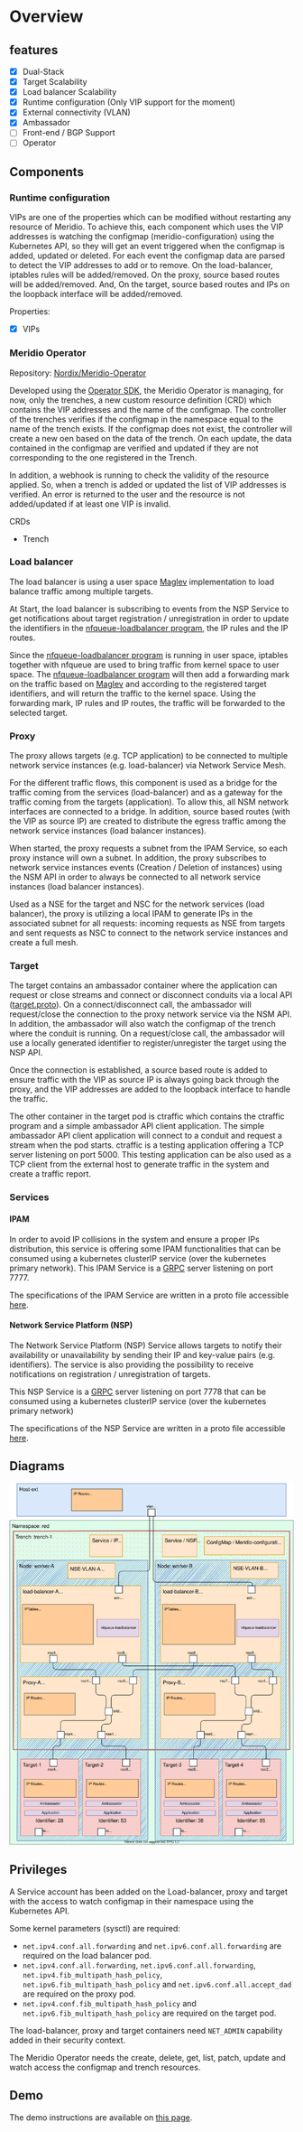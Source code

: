 # Overview

## features

- [X] Dual-Stack
- [X] Target Scalability
- [X] Load balancer Scalability
- [X] Runtime configuration (Only VIP support for the moment)
- [X] External connectivity (VLAN)
- [X] Ambassador
- [ ] Front-end / BGP Support
- [ ] Operator

## Components

### Runtime configuration

VIPs are one of the properties which can be modified without restarting any resource of Meridio. To achieve this, each component which uses the VIP addresses is watching the configmap (meridio-configuration) using the Kubernetes API, so they will get an event triggered when the configmap is added, updated or deleted. For each event the configmap data are parsed to detect the VIP addresses to add or to remove. On the load-balancer, iptables rules will be added/removed. On the proxy, source based routes will be added/removed. And, On the target, source based routes and IPs on the loopback interface will be added/removed.

Properties:
- [X] VIPs

### Meridio Operator

Repository: [Nordix/Meridio-Operator](https://github.com/Nordix/Meridio-Operator)

Developed using the [Operator SDK](https://sdk.operatorframework.io/), the Meridio Operator is managing, for now, only the trenches, a new custom resource definition (CRD) which contains the VIP addresses and the name of the configmap. The controller of the trenches verifies if the configmap in the namespace equal to the name of the trench exists. If the configmap does not exist, the controller will create a new oen based on the data of the trench. On each update, the data contained in the configmap are verified and updated if they are not corresponding to the one registered in the Trench. 

In addition, a webhook is running to check the validity of the resource applied. So, when a trench is added or updated the list of VIP addresses is verified. An error is returned to the user and the resource is not added/updated if at least one VIP is invalid.

CRDs
- Trench

### Load balancer

The load balancer is using a user space [Maglev](https://static.googleusercontent.com/media/research.google.com/en//pubs/archive/44824.pdf) implementation to load balance traffic among multiple targets.

At Start, the load balancer is subscribing to events from the NSP Service to get notifications about target registration / unregistration in order to update the identifiers in the [nfqueue-loadbalancer program](https://github.com/Nordix/nfqueue-loadbalancer), the IP rules and the IP routes.

Since the [nfqueue-loadbalancer program](https://github.com/Nordix/nfqueue-loadbalancer) is running in user space, iptables together with nfqueue are used to bring traffic from kernel space to user space. The [nfqueue-loadbalancer program](https://github.com/Nordix/nfqueue-loadbalancer) will then add a forwarding mark on the traffic based on [Maglev](https://static.googleusercontent.com/media/research.google.com/en//pubs/archive/44824.pdf) and according to the registered target identifiers, and will return the traffic to the kernel space. Using the forwarding mark, IP rules and IP routes, the traffic will be forwarded to the selected target.

### Proxy

The proxy allows targets (e.g. TCP application) to be connected to multiple network service instances (e.g. load-balancer) via Network Service Mesh.

For the different traffic flows, this component is used as a bridge for the traffic coming from the services (load-balancer) and as a gateway for the traffic coming from the targets (application). To allow this, all NSM network interfaces are connected to a bridge. In addition, source based routes (with the VIP as source IP) are created to distribute the egress traffic among the network service instances (load balancer instances).

When started, the proxy requests a subnet from the IPAM Service, so each proxy instance will own a subnet. In addition, the proxy subscribes to network service instances events (Creation / Deletion of instances) using the NSM API in order to always be connected to all network service instances (load balancer instances).

Used as a NSE for the target and NSC for the network services (load balancer), the proxy is utilizing a local IPAM to generate IPs in the associated subnet for all requests: incoming requests as NSE from targets and sent requests as NSC to connect to the network service instances and create a full mesh.

### Target

The target contains an ambassador container where the application can request or close streams and connect or disconnect conduits via a local API ([target.proto](https://github.com/Nordix/Meridio/tree/master/api/target/target.proto)). On a connect/disconnect call, the ambassador will request/close the connection to the proxy network service via the NSM API. In addition, the ambassador will also watch the configmap of the trench where the conduit is running. On a request/close call, the ambassador will use a locally generated identifier to register/unregister the target using the NSP API.

Once the connection is established, a source based route is added to ensure traffic with the VIP as source IP is always going back through the proxy, and the VIP addresses are added to the loopback interface to handle the traffic.

The other container in the target pod is ctraffic which contains the ctraffic program and a simple ambassador API client application. The simple ambassador API client application will connect to a conduit and request a stream when the pod starts. ctraffic is a testing application offering a TCP server listening on port 5000. This testing application can be also used as a TCP client from the external host to generate traffic in the system and create a traffic report.

### Services

#### IPAM

In order to avoid IP collisions in the system and ensure a proper IPs distribution, this service is offering some IPAM functionalities that can be consumed using a kubernetes clusterIP service (over the kubernetes primary network). This IPAM Service is a [GRPC](https://grpc.io/) server listening on port 7777.

The specifications of the IPAM Service are written in a proto file accessible [here](https://github.com/Nordix/Meridio/blob/master/api/ipam/ipam.proto).

#### Network Service Platform (NSP)

The Network Service Platform (NSP) Service allows targets to notify their availability or unavailability by sending their IP and key-value pairs (e.g. identifiers). The service is also providing the possibility to receive notifications on registration / unregistration of targets.

This NSP Service is a [GRPC](https://grpc.io/) server listening on port 7778 that can be consumed using a kubernetes clusterIP service (over the kubernetes primary network) 

The specifications of the NSP Service are written in a proto file accessible [here](https://github.com/Nordix/Meridio/blob/master/api/nsp/nsp.proto).

## Diagrams

![Overview](resources/Overview.svg)

## Privileges

A Service account has been added on the Load-balancer, proxy and target with the access to watch configmap in their namespace using the Kubernetes API.

Some kernel parameters (sysctl) are required:
- `net.ipv4.conf.all.forwarding` and `net.ipv6.conf.all.forwarding` are required on the load balancer pod.
- `net.ipv4.conf.all.forwarding`, `net.ipv6.conf.all.forwarding`, `net.ipv4.fib_multipath_hash_policy`, `net.ipv6.fib_multipath_hash_policy` and `net.ipv6.conf.all.accept_dad` are required on the proxy pod.
- `net.ipv4.conf.fib_multipath_hash_policy` and `net.ipv6.fib_multipath_hash_policy` are required on the target pod.

The load-balancer, proxy and target containers need `NET_ADMIN` capability added in their security context.

The Meridio Operator needs the create, delete, get, list, patch, update and watch access the configmap and trench resources.

## Demo

The demo instructions are available on [this page](https://github.com/Nordix/Meridio/tree/master/docs/demo).
